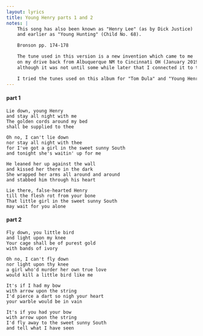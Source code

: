 ```yaml
---
layout: lyrics
title: Young Henry parts 1 and 2
notes: |
    This song has also been known as "Henry Lee" (as by Dick Justice)
    and earlier as "Young Hunting" (Child No. 68).

    Bronson pp. 174-178

    The tune used in this version is a new invention which came to me
    on my drive back from Albuquerque NM to Cincinnati OH (January 2019, I think)
    although it was not until some while later that I connected it to the text.

    I tried the tunes used on this album for "Tom Dula" and "Young Henry" swapped.
---
```


#### part 1

    Lie down, young Henry  
    and stay all night with me  
    The golden cords around my bed  
    shall be supplied to thee  

    Oh no, I can't lie down  
    nor stay all night with thee  
    for I've got a girl in the sweet sunny South  
    and tonight she's waitin' up for me  

    He leaned her up against the wall  
    and kissed her there in the dark  
    She wrapped her arms all around and around  
    and stabbed him through his heart  

    Lie there, false-hearted Henry  
    till the flesh rot from your bone  
    That little girl in the sweet sunny South  
    may wait for you alone  

#### part 2

    Fly down, you little bird  
    and light upon my knee  
    Your cage shall be of purest gold  
    with bands of ivory  

    Oh no, I can't fly down  
    nor light upon thy knee  
    a girl who'd murder her own true love  
    would kill a little bird like me  

    It's if I had my bow  
    with arrow upon the string  
    I'd pierce a dart so nigh your heart  
    your warble would be in vain  

    It's if you had your bow  
    with arrow upon the string  
    I'd fly away to the sweet sunny South  
    and tell what I have seen  


